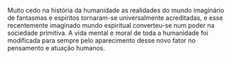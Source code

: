 ﻿Muito cedo na história da humanidade as realidades do mundo imaginário de fantasmas e espíritos tornaram-se universalmente acreditadas, e esse recentemente imaginado mundo espiritual converteu-se num poder na sociedade primitiva. A vida mental e moral de toda a humanidade foi modificada para sempre pelo aparecimento desse novo fator no pensamento e atuação humanos.